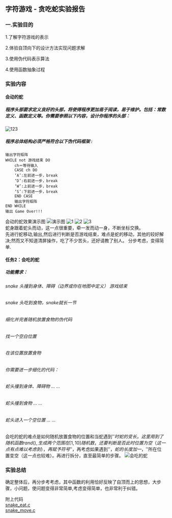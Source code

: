 ## 字符游戏 - 贪吃蛇实验报告  
### 一.实验目的
1.了解字符游戏的表示
  
2.体验自顶向下的设计方法实现问题求解

3.使用伪代码表示算法

4.使用函数抽象过程  
### 实验内容

#### 会动的蛇
##### 程序头部要求定义良好的头部，将使得程序更加易于阅读，易于维护。包括：常数定义、函数定义等。你需要参照以下内容，设计你程序的头部：
![123](https://sysu-swi.github.io/images/snake-head.png)
 ##### 程序总体结构必须严格符合以下伪代码框架 :
    输出字符矩阵
	WHILE not 游戏结束 DO
		ch＝等待输入
		CASE ch DO
		‘A’:左前进一步，break 
		‘D’:右前进一步，break    
		‘W’:上前进一步，break    
		‘S’:下前进一步，break    
		END CASE
		输出字符矩阵
	END WHILE
	输出 Game Over!!! 
会动的蛇效果演示图
![演示图](http://m.qpic.cn/psb?/V12aKRuu4cvTlT/yaJV04Ki.PHJyx7ALw64Zb.dvEM5p5K6LyzrBnSIwN8!/b/dFQBAAAAAAAA&bo=lQSOApUEjgICKQ0!&rf=viewer_4)
![1](http://m.qpic.cn/psb?/V12aKRuu4cvTlT/RMPd6DiXQPyM0I3CNer*wY2qxwadMRiMwsrC*8A3QEI!/b/dL8AAAAAAAAA&bo=.QHXAvkB1wIDGTw!&rf=viewer_4) 
![2](http://m.qpic.cn/psb?/V12aKRuu4cvTlT/ERZWZqirmigf1PhHjCReNbLUuAkFmK4LI2AwlAy7OYg!/b/dL8AAAAAAAAA&bo=EwK9AhMCvQIDGTw!&rf=viewer_4)
![3](http://m.qpic.cn/psb?/V12aKRuu4cvTlT/U8rSuitMXu0Dzv0Qjw7n*i7..ExhzesXyIHrPnJ0Juc!/b/dLYAAAAAAAAA&bo=wgHMAcIBzAEDGTw!&rf=viewer_4)  
蛇身跟着蛇头而动，这一点很重要，牵一发而动一身，不断坐标交换。  
先进行蛇移动,输出,然后进行判断是否游戏结束，难点是蛇的移动，其他的较好解决;然而又不知道清屏操作，吃了不少苦头，还好请教了别人。
分步考虑，变得简单. 
#### 任务2：会吃的蛇

##### 功能需求：
###### snake 头撞到身体、障碍（边界或你在地图中定义） 游戏结束
###### snake 头吃到食物，snake就长一节
###### 细化并完善随机放置食物的伪代码
###### 找一个空白位置
###### 在该位置放置食物
###### 你需要进一步细化的代码：
###### 蛇头撞到身体、障碍物 … …
###### 蛇头撞到食物 … …
###### 蛇头进入一个空位置 … …    

 

会吃的蛇的难点是如何随机放置食物的位置和当蛇遇到'$'时蛇的变长，这里用到了随机函数rand(),生成两个范围在[1,10]随机数，还要判断是否此时位置为空（这一点有点难以考虑到），再赋予符号'$'，再考虑如果遇到'$'，蛇的长度加一，'$'所在位置变空（这一点也较难）。再进行拆分，直至最简单的步骤。
![会吃的蛇](http://m.qpic.cn/psb?/V12aKRuu4cvTlT/z.xOG.5A6ohXyH6eQRnklLj1vYX9TiJxIBXIVc8LLTE!/b/dLoAAAAAAAAA&bo=lQSOApUEjgICGT0!&rf=viewer_4)
### 实验总结  
确定整体后，再分步考考虑，其中函数的利用恰好反映了自顶而上的思想，大步骤，小问题，使问题变得非常简单,考虑变得简单，也非常利于纠错。  


 附上代码  
   [snake_eat.c](https://github.com/huangshh63/swi-homework/blob/gh-pages/snake_eat.c.md)  
   [snake_move.c](https://github.com/huangshh63/swi-homework/blob/gh-pages/snake_move.c.md)



